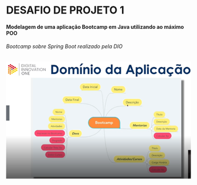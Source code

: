 # DESAFIO DE PROJETO 1
#### Modelagem de uma aplicação Bootcamp em Java utilizando ao máximo POO
###### Bootcamp sobre Spring Boot realizado pela DIO

![This is a alt text.](dominio-aplicacao.png "dominio da aplicação")